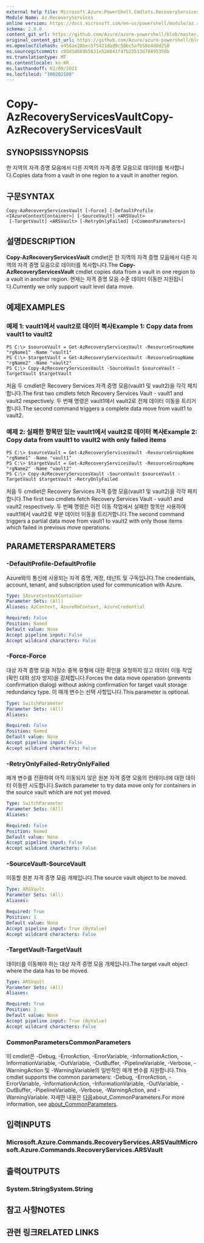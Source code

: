 ```yaml
---
external help file: Microsoft.Azure.PowerShell.Cmdlets.RecoveryServices.Backup.dll-Help.xml
Module Name: Az.RecoveryServices
online version: https://docs.microsoft.com/en-us/powershell/module/az.recoveryservices/copy-azrecoveryservicesvault
schema: 2.0.0
content_git_url: https://github.com/Azure/azure-powershell/blob/master/src/RecoveryServices/RecoveryServices/help/Copy-AzRecoveryServicesVault.md
original_content_git_url: https://github.com/Azure/azure-powershell/blob/master/src/RecoveryServices/RecoveryServices/help/Copy-AzRecoveryServicesVault.md
ms.openlocfilehash: e456ae28bec5f5421dad9c58bc5afb58c4d0d250
ms.sourcegitcommit: c05d3d669b5631e526841f47b22513d78495350b
ms.translationtype: MT
ms.contentlocale: ko-KR
ms.lasthandoff: 02/09/2021
ms.locfileid: "100202108"
---
```

# <span data-ttu-id="ae895-101">Copy-AzRecoveryServicesVault</span><span class="sxs-lookup"><span data-stu-id="ae895-101">Copy-AzRecoveryServicesVault</span></span>

## <span data-ttu-id="ae895-102">SYNOPSIS</span><span class="sxs-lookup"><span data-stu-id="ae895-102">SYNOPSIS</span></span>
<span data-ttu-id="ae895-103">한 지역의 자격 증명 모음에서 다른 지역의 자격 증명 모음으로 데이터를 복사합니다.</span><span class="sxs-lookup"><span data-stu-id="ae895-103">Copies data from a vault in one region to a vault in another region.</span></span>

## <span data-ttu-id="ae895-104">구문</span><span class="sxs-lookup"><span data-stu-id="ae895-104">SYNTAX</span></span>

```
Copy-AzRecoveryServicesVault [-Force] [-DefaultProfile <IAzureContextContainer>] [-SourceVault] <ARSVault>
 [-TargetVault] <ARSVault> [-RetryOnlyFailed] [<CommonParameters>]
```

## <span data-ttu-id="ae895-105">설명</span><span class="sxs-lookup"><span data-stu-id="ae895-105">DESCRIPTION</span></span>
<span data-ttu-id="ae895-106">**Copy-AzRecoveryServicesVault** cmdlet은 한 지역의 자격 증명 모음에서 다른 지역의 자격 증명 모음으로 데이터를 복사합니다.</span><span class="sxs-lookup"><span data-stu-id="ae895-106">The **Copy-AzRecoveryServicesVault** cmdlet copies data from a vault in one region to a vault in another region.</span></span> <span data-ttu-id="ae895-107">현재는 자격 증명 모음 수준 데이터 이동만 지원됩니다.</span><span class="sxs-lookup"><span data-stu-id="ae895-107">Currently we only support vault level data move.</span></span>

## <span data-ttu-id="ae895-108">예제</span><span class="sxs-lookup"><span data-stu-id="ae895-108">EXAMPLES</span></span>

### <span data-ttu-id="ae895-109">예제 1: vault1에서 vault2로 데이터 복사</span><span class="sxs-lookup"><span data-stu-id="ae895-109">Example 1: Copy data from vault1 to vault2</span></span>
```
PS C:\> $sourceVault = Get-AzRecoveryServicesVault -ResourceGroupName "rgName1" -Name "vault1"
PS C:\> $targetVault = Get-AzRecoveryServicesVault -ResourceGroupName "rgName2" -Name "vault2"
PS C:\> Copy-AzRecoveryServicesVault -SourceVault $sourceVault -TargetVault $targetVault
```

<span data-ttu-id="ae895-110">처음 두 cmdlet은 Recovery Services 자격 증명 모음(vault1 및 vault2)을 각각 페치합니다.</span><span class="sxs-lookup"><span data-stu-id="ae895-110">The first two cmdlets fetch Recovery Services Vault - vault1 and vault2 respectively.</span></span>
<span data-ttu-id="ae895-111">두 번째 명령은 vault1에서 vault2로 전체 데이터 이동을 트리거합니다.</span><span class="sxs-lookup"><span data-stu-id="ae895-111">The second command triggers a complete data move from vault1 to vault2.</span></span> 

### <span data-ttu-id="ae895-112">예제 2: 실패한 항목만 있는 vault1에서 vault2로 데이터 복사</span><span class="sxs-lookup"><span data-stu-id="ae895-112">Example 2: Copy data from vault1 to vault2 with only failed items</span></span>
```
PS C:\> $sourceVault = Get-AzRecoveryServicesVault -ResourceGroupName "rgName1" -Name "vault1"
PS C:\> $targetVault = Get-AzRecoveryServicesVault -ResourceGroupName "rgName2" -Name "vault2"
PS C:\> Copy-AzRecoveryServicesVault -SourceVault $sourceVault -TargetVault $targetVault -RetryOnlyFailed
```

<span data-ttu-id="ae895-113">처음 두 cmdlet은 Recovery Services 자격 증명 모음(vault1 및 vault2)을 각각 페치합니다.</span><span class="sxs-lookup"><span data-stu-id="ae895-113">The first two cmdlets fetch Recovery Services Vault - vault1 and vault2 respectively.</span></span>
<span data-ttu-id="ae895-114">두 번째 명령은 이전 이동 작업에서 실패한 항목만 사용하여 vault1에서 vault2로 부분 데이터 이동을 트리거합니다.</span><span class="sxs-lookup"><span data-stu-id="ae895-114">The second command triggers a partial data move from vault1 to vault2 with only those items which failed in previous move operations.</span></span>

## <span data-ttu-id="ae895-115">PARAMETERS</span><span class="sxs-lookup"><span data-stu-id="ae895-115">PARAMETERS</span></span>

### <span data-ttu-id="ae895-116">-DefaultProfile</span><span class="sxs-lookup"><span data-stu-id="ae895-116">-DefaultProfile</span></span>
<span data-ttu-id="ae895-117">Azure와의 통신에 사용되는 자격 증명, 계정, 테넌트 및 구독입니다.</span><span class="sxs-lookup"><span data-stu-id="ae895-117">The credentials, account, tenant, and subscription used for communication with Azure.</span></span>

```yaml
Type: IAzureContextContainer
Parameter Sets: (All)
Aliases: AzContext, AzureRmContext, AzureCredential

Required: False
Position: Named
Default value: None
Accept pipeline input: False
Accept wildcard characters: False
```

### <span data-ttu-id="ae895-118">-Force</span><span class="sxs-lookup"><span data-stu-id="ae895-118">-Force</span></span>
<span data-ttu-id="ae895-119">대상 자격 증명 모음 저장소 중복 유형에 대한 확인을 요청하지 않고 데이터 이동 작업(확인 대화 상자 방지)을 강제합니다.</span><span class="sxs-lookup"><span data-stu-id="ae895-119">Forces the data move operation (prevents confirmation dialog) without asking confirmation for target vault storage redundancy type.</span></span> <span data-ttu-id="ae895-120">이 매개 변수는 선택 사항입니다.</span><span class="sxs-lookup"><span data-stu-id="ae895-120">This parameter is optional.</span></span> 

```yaml
Type: SwitchParameter
Parameter Sets: (All)
Aliases:

Required: False
Position: Named
Default value: None
Accept pipeline input: False
Accept wildcard characters: False
```

### <span data-ttu-id="ae895-121">-RetryOnlyFailed</span><span class="sxs-lookup"><span data-stu-id="ae895-121">-RetryOnlyFailed</span></span>
<span data-ttu-id="ae895-122">매개 변수를 전환하여 아직 이동되지 않은 원본 자격 증명 모음의 컨테이너에 대한 데이터 이동만 시도합니다.</span><span class="sxs-lookup"><span data-stu-id="ae895-122">Switch parameter to try data move only for containers in the source vault which are not yet moved.</span></span>

```yaml
Type: SwitchParameter
Parameter Sets: (All)
Aliases:

Required: False
Position: Named
Default value: None
Accept pipeline input: False
Accept wildcard characters: False
```

### <span data-ttu-id="ae895-123">-SourceVault</span><span class="sxs-lookup"><span data-stu-id="ae895-123">-SourceVault</span></span>
<span data-ttu-id="ae895-124">이동할 원본 자격 증명 모음 개체입니다.</span><span class="sxs-lookup"><span data-stu-id="ae895-124">The source vault object to be moved.</span></span>

```yaml
Type: ARSVault
Parameter Sets: (All)
Aliases:

Required: True
Position: 1
Default value: None
Accept pipeline input: True (ByValue)
Accept wildcard characters: False
```

### <span data-ttu-id="ae895-125">-TargetVault</span><span class="sxs-lookup"><span data-stu-id="ae895-125">-TargetVault</span></span>
<span data-ttu-id="ae895-126">데이터를 이동해야 하는 대상 자격 증명 모음 개체입니다.</span><span class="sxs-lookup"><span data-stu-id="ae895-126">The target vault object where the data has to be moved.</span></span>

```yaml
Type: ARSVault
Parameter Sets: (All)
Aliases:

Required: True
Position: 2
Default value: None
Accept pipeline input: True (ByValue)
Accept wildcard characters: False
```

### <span data-ttu-id="ae895-127">CommonParameters</span><span class="sxs-lookup"><span data-stu-id="ae895-127">CommonParameters</span></span>
<span data-ttu-id="ae895-128">이 cmdlet은 -Debug, -ErrorAction, -ErrorVariable, -InformationAction, -InformationVariable, -OutVariable, -OutBuffer, -PipelineVariable, -Verbose, -WarningAction 및 -WarningVariable의 일반적인 매개 변수를 지원합니다.</span><span class="sxs-lookup"><span data-stu-id="ae895-128">This cmdlet supports the common parameters: -Debug, -ErrorAction, -ErrorVariable, -InformationAction, -InformationVariable, -OutVariable, -OutBuffer, -PipelineVariable, -Verbose, -WarningAction, and -WarningVariable.</span></span> <span data-ttu-id="ae895-129">자세한 내용은 [다음](http://go.microsoft.com/fwlink/?LinkID=113216)about_CommonParameters.</span><span class="sxs-lookup"><span data-stu-id="ae895-129">For more information, see [about_CommonParameters](http://go.microsoft.com/fwlink/?LinkID=113216).</span></span>

## <span data-ttu-id="ae895-130">입력</span><span class="sxs-lookup"><span data-stu-id="ae895-130">INPUTS</span></span>

### <span data-ttu-id="ae895-131">Microsoft.Azure.Commands.RecoveryServices.ARSVault</span><span class="sxs-lookup"><span data-stu-id="ae895-131">Microsoft.Azure.Commands.RecoveryServices.ARSVault</span></span>

## <span data-ttu-id="ae895-132">출력</span><span class="sxs-lookup"><span data-stu-id="ae895-132">OUTPUTS</span></span>

### <span data-ttu-id="ae895-133">System.String</span><span class="sxs-lookup"><span data-stu-id="ae895-133">System.String</span></span>

## <span data-ttu-id="ae895-134">참고 사항</span><span class="sxs-lookup"><span data-stu-id="ae895-134">NOTES</span></span>

## <span data-ttu-id="ae895-135">관련 링크</span><span class="sxs-lookup"><span data-stu-id="ae895-135">RELATED LINKS</span></span>
